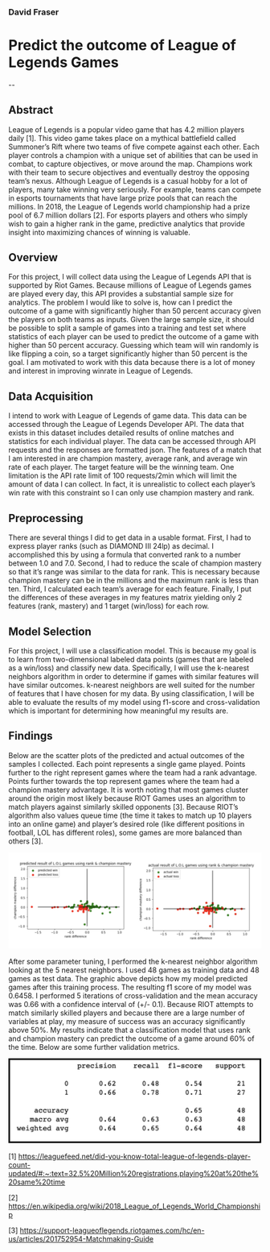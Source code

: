 ### David Fraser

# Predict the outcome of League of Legends Games

--

## Abstract

 League of Legends is a popular video game that has 4.2 million players daily [1]. This video game takes place on a mythical battlefield called Summoner’s Rift where two teams of five compete against each other. Each player controls a champion with a unique set of abilities that can be used in combat, to capture objectives, or move around the map. Champions work with their team to secure objectives and eventually destroy the opposing team’s nexus. Although League of Legends is a casual hobby for a lot of players, many take winning very seriously. For example, teams can compete in esports tournaments that have large prize pools that can reach the millions. In 2018, the League of Legends world championship had a prize pool of 6.7 million dollars [2]. For esports players and others who simply wish to gain a higher rank in the game, predictive analytics that provide insight into maximizing chances of winning is valuable. 

## Overview

 For this project, I will collect data using the League of Legends API that is supported by Riot Games. Because millions of League of Legends games are played every day, this API provides a substantial sample size for analytics. The problem I would like to solve is, how can I predict the outcome of a game with significantly higher than 50 percent accuracy given the players on both teams as inputs. Given the large sample size, it should be possible to split a sample of games into a training and test set where statistics of each player can be used to predict the outcome of a game with higher than 50 percent accuracy. Guessing which team will win randomly is like flipping a coin, so a target significantly higher than 50 percent is the goal. I am motivated to work with this data because there is a lot of money and interest in improving winrate in League of Legends.

## Data Acquisition

 I intend to work with League of Legends of game data. This data can be accessed through the League of Legends Developer API. The data that exists in this dataset includes detailed results of online matches and statistics for each individual player. The data can be accessed through API requests and the responses are formatted json. The features of a match that I am interested in are champion mastery, average rank, and average win rate of each player. The target feature will be the winning team. One limitation is the API rate limit of 100 requests/2min which will limit the amount of data I can collect. In fact, it is unrealistic to collect each player’s win rate with this constraint so I can only use champion mastery and rank.

## Preprocessing

 There are several things I did to get data in a usable format. First, I had to express player ranks (such as DIAMOND III 24lp) as decimal. I accomplished this by using a formula that converted rank to a number between 1.0 and 7.0. Second, I had to reduce the scale of champion mastery so that it’s range was similar to the data for rank. This is necessary because champion mastery can be in the millions and the maximum rank is less than ten. Third, I calculated each team’s average for each feature. Finally, I put the differences of these averages in my features matrix yielding only 2 features (rank, mastery) and 1 target (win/loss) for each row.

## Model Selection

 For this project, I will use a classification model. This is because my goal is to learn from two-dimensional labeled data points (games that are labeled as a win/loss) and classify new data. Specifically, I will use the k-nearest neighbors algorithm in order to determine if games with similar features will have similar outcomes. k-nearest neighbors are well suited for the number of features that I have chosen for my data. By using classification, I will be able to evaluate the results of my model using f1-score and cross-validation which is important for determining how meaningful my results are.

## Findings

Below are the scatter plots of the predicted and actual outcomes of the samples I collected. Each point represents a single game played. Points further to the right represent games where the team had a rank advantage. Points further towards the top represent games where the team had a champion mastery advantage. It is worth noting that most games cluster around the origin most likely because RIOT Games uses an algorithm to match players against similarly skilled opponents [3]. Because RIOT’s algorithm also values queue time (the time it takes to match up 10 players into an online game) and player’s desired role (like different positions in football, LOL has different roles), some games are more balanced than others [3]. 

<img src='imgs/scatter.png'>

After some parameter tuning, I performed the k-nearest neighbor algorithm looking at the 5 nearest neighbors. I used 48 games as training data and 48 games as test data. The graphic above depicts how my model predicted games after this training process. The resulting f1 score of my model was 0.6458. I performed 5 iterations of cross-validation and the mean accuracy was 0.66 with a confidence interval of  (+/- 0.1). 
Because RIOT attempts to match similarly skilled players and because there are a large number of variables at play, my measure of success was an accuracy significantly above 50%. My results indicate that a classification model that uses rank and champion mastery can predict the outcome of a game around 60% of the time. Below are some further validation metrics.

<img src='imgs/validation.png'>


[1] https://leaguefeed.net/did-you-know-total-league-of-legends-player-count-updated/#:~:text=32.5%20Million%20registrations,playing%20at%20the%20same%20time

[2] https://en.wikipedia.org/wiki/2018_League_of_Legends_World_Championship

[3] https://support-leagueoflegends.riotgames.com/hc/en-us/articles/201752954-Matchmaking-Guide



